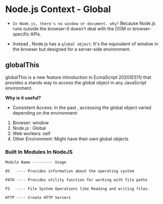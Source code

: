 # Node.js Context - Global
- ```In Node.js, there's no window or document. why?``` Because Node.js runs outside the browser-it doesn't deal with the DOM or browser-specific APIs.

- Instead , Node.js has a ```global object```. It's the equivalent of window in the browser but designed for a server-side environment.


## globalThis
globalThis is a new feature introduction in EcmaScript 2020(ES11) that provides a stands way to access the global object in any JavaScript environment.

**Why is it useful?**

- Consistent Access: In the past , accessing the global object varied depending on the environment:
1. Browser: window
2. Node.js : Global
3. Web workers: self 
4. Other Environment: Might have their own global objects


### Built In Modules In NodeJS
```Module Name --------- Usage```

    OS   ---- Provides information about the operating system

    PATH ---- Provides utility function for working with file paths

    FS   ---- File System Operations like Reading and writing files.

    HTTP ---- Create HTTP Servers